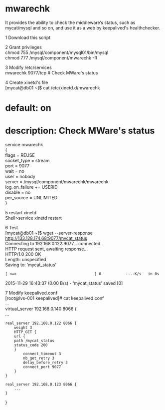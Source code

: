 # mwarechk
It provides the ability to check the middleware‘s status, such as mycat/mysql and so on, and use it as a web by keepalived's healthchecker.  

1 Download this script    
  
2 Grant privileges  
chmod 755 /mysql/component/mysql01/bin/mysql  
chmod 777 /mysql/component/mwarechk -R  
  
3 Modify /etc/services  
mwarechk 9077/tcp # Check MWare's status  
  
4 Create xinetd's file    
[mycat@db01 ~]$ cat /etc/xinetd.d/mwarechk   
# default: on  
# description: Check MWare's status  
service mwarechk  
{  
        flags           = REUSE  
        socket_type     = stream  
        port            = 9077   
        wait            = no  
        user            = nobody  
        server          = /mysql/component/mwarechk/mwarechk  
        log_on_failure  += USERID  
        disable         = no  
        per_source      = UNLIMITED  
}  
  
5 restart xinetd  
Shell>service xinetd restart  
  
6 Test  
[mycat@db01 ~]$ wget --server-response http://133.128.174.68:9077/mycat_status  
Connecting to 192.168.0.122:9077... connected.  
HTTP request sent, awaiting response...   
  HTTP/1.0 200 OK  
Length: unspecified  
Saving to: ‘mycat_status’  
  
    [ <=>                                   ] 0           --.-K/s   in 0s        
  
2015-11-29 16:43:37 (0.00 B/s) - ‘mycat_status’ saved [0]  
  
7 Modify keepalived.conf  
[root@lvs-001 keepalived]# cat keepalived.conf   
...  
virtual_server 192.168.0.140 8066 {  
...  
  
    real_server 192.168.0.122 8066 {  
        weight 3  
        HTTP_GET {  
	    url {  
		path /mycat_status  
		status_code 200  
	    }  
            connect_timeout 3  
            nb_get_retry 3  
            delay_before_retry 3  
            connect_port 9077  
        }  
    }  
  
    real_server 192.168.0.123 8066 {  
		...  
    }  
}  
